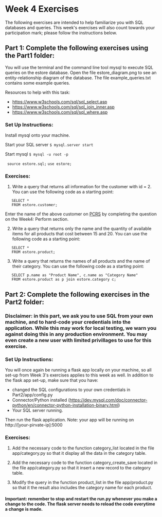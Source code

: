 
# Week 4 Exercises
The following exercises are intended to help familiarize you with SQL databases and queries. This week's exercises will also count towards your participation mark; please follow the instructions below.

## Part 1: Complete the following exercises using the Part1 folder:


You will use the terminal and the command line tool mysql to execute SQL
queries on the estore database. Open the file estore_diagram.png to see an
entity-relationship diagram of the database. The file example_queries.txt
contains some example queries.

Resources to help with this task:

- https://www.w3schools.com/sql/sql_select.asp
- https://www.w3schools.com/sql/sql_join_inner.asp
- https://www.w3schools.com/sql/sql_where.asp

### Set Up Instructions:

Install mysql onto your machine.

Start your SQL server
``` $ mysql.server start ```

Start mysql
``` $ mysql -u root -p ```

``` source estore.sql;```
``` use estore; ```

### Exercises:

1. Write a query that returns all information for the customer with id = 2.
You can use the following code as a starting point:
```
   SELECT *
   FROM estore.customer;
```
   
Enter the name of the above customer on [PCRS](https://pcrs.teach.cs.toronto.edu/ECE1779-2022-09/content/quests) by completing the question on
the Week4: Perform section.


2. Write a query that returns only the name and the quantity of available items
for all products that cost between 15 and 20.  You can use the following code
as a starting point:
```
   SELECT *
   FROM estore.product;
```

3. Write a query that returns the names of all products and the name of their
category.  You can use the following code
as a starting point:
```
   SELECT p.name as "Product Name", c.name as "Category Name"
   FROM estore.product as p join estore.category c;
```

## Part 2: Complete the following exercises in the Part2 folder:

### Disclaimer: in this part, we ask you to use SQL from your own machine, and to hard-code your credentials into the application. While this may work for local testing, we warn you against doing this in any production environment. You may even create a new user with limited privillages to use for this exercise.

### Set Up Instructions:

You will once again be running a flask app locally on your machine, so all set-up from Week 3's exercises applies to this week as well. 
In addition to the flask app set-up, make sure that you have:

- changed the SQL configurations to your own credentials in Part2/app/config.py
- Connector/Python installed
(https://dev.mysql.com/doc/connector-python/en/connector-python-installation-binary.html)
- Your SQL server running.

Then run the flask application. 
Note: your app will be running on http://[your-pirvate-ip]:5000

### Exercises: 

1) Add the necessary code to the function category_list located in the file
app/category.py so that it display all the data in the category table.

2) Add the necessary code to the function category_create_save located in
the file app/category.py so that it insert a new record to the category table.

3) Modify the query in the function product_list in the file app/product.py so
that it the result also includes the category name for each product.

#### Important: remember to stop and restart the run.py whenever you make a change to the code. The flask server needs to reload the code everytime a change is made.



